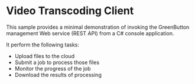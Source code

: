Video Transcoding Client
========================

This sample provides a minimal demonstration of invoking the GreenButton
management Web service (REST API) from a C# console application.

It perform the following tasks:

* Upload files to the cloud
* Submit a job to process those files
* Monitor the progress of the job
* Download the results of processing
